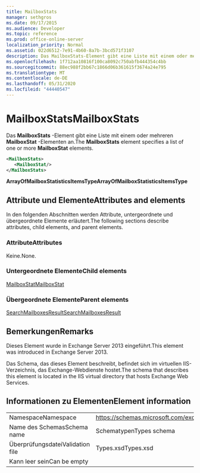 ```yaml
---
title: MailboxStats
manager: sethgros
ms.date: 09/17/2015
ms.audience: Developer
ms.topic: reference
ms.prod: office-online-server
localization_priority: Normal
ms.assetid: 022d6512-7e91-4b60-8a7b-3bcd571f3107
description: Das MailboxStats-Element gibt eine Liste mit einem oder mehreren MailboxStat-Elementen an.
ms.openlocfilehash: 1f712aa10816f100ca8092c750abfb444354c4bb
ms.sourcegitcommit: 88ec988f2bb67c1866d06b361615f3674a24e795
ms.translationtype: MT
ms.contentlocale: de-DE
ms.lasthandoff: 05/31/2020
ms.locfileid: "44440547"
---
```

# <a name="mailboxstats"></a><span data-ttu-id="bbae2-103">MailboxStats</span><span class="sxs-lookup"><span data-stu-id="bbae2-103">MailboxStats</span></span>

<span data-ttu-id="bbae2-104">Das **MailboxStats** -Element gibt eine Liste mit einem oder mehreren **MailboxStat** -Elementen an.</span><span class="sxs-lookup"><span data-stu-id="bbae2-104">The **MailboxStats** element specifies a list of one or more **MailboxStat** elements.</span></span> 
  
```XML
<MailboxStats>
   <MailboxStat/>
</MailboxStats>
```

<span data-ttu-id="bbae2-105">**ArrayOfMailboxStatisticsItemsType**</span><span class="sxs-lookup"><span data-stu-id="bbae2-105">**ArrayOfMailboxStatisticsItemsType**</span></span>

## <a name="attributes-and-elements"></a><span data-ttu-id="bbae2-106">Attribute und Elemente</span><span class="sxs-lookup"><span data-stu-id="bbae2-106">Attributes and elements</span></span>

<span data-ttu-id="bbae2-107">In den folgenden Abschnitten werden Attribute, untergeordnete und übergeordnete Elemente erläutert.</span><span class="sxs-lookup"><span data-stu-id="bbae2-107">The following sections describe attributes, child elements, and parent elements.</span></span>
  
### <a name="attributes"></a><span data-ttu-id="bbae2-108">Attribute</span><span class="sxs-lookup"><span data-stu-id="bbae2-108">Attributes</span></span>

<span data-ttu-id="bbae2-109">Keine.</span><span class="sxs-lookup"><span data-stu-id="bbae2-109">None.</span></span>
  
### <a name="child-elements"></a><span data-ttu-id="bbae2-110">Untergeordnete Elemente</span><span class="sxs-lookup"><span data-stu-id="bbae2-110">Child elements</span></span>

[<span data-ttu-id="bbae2-111">MailboxStat</span><span class="sxs-lookup"><span data-stu-id="bbae2-111">MailboxStat</span></span>](mailboxstat.md)
  
### <a name="parent-elements"></a><span data-ttu-id="bbae2-112">Übergeordnete Elemente</span><span class="sxs-lookup"><span data-stu-id="bbae2-112">Parent elements</span></span>

[<span data-ttu-id="bbae2-113">SearchMailboxesResult</span><span class="sxs-lookup"><span data-stu-id="bbae2-113">SearchMailboxesResult</span></span>](searchmailboxesresult.md)
  
## <a name="remarks"></a><span data-ttu-id="bbae2-114">Bemerkungen</span><span class="sxs-lookup"><span data-stu-id="bbae2-114">Remarks</span></span>

<span data-ttu-id="bbae2-115">Dieses Element wurde in Exchange Server 2013 eingeführt.</span><span class="sxs-lookup"><span data-stu-id="bbae2-115">This element was introduced in Exchange Server 2013.</span></span>
  
<span data-ttu-id="bbae2-116">Das Schema, das dieses Element beschreibt, befindet sich im virtuellen IIS-Verzeichnis, das Exchange-Webdienste hostet.</span><span class="sxs-lookup"><span data-stu-id="bbae2-116">The schema that describes this element is located in the IIS virtual directory that hosts Exchange Web Services.</span></span>
  
## <a name="element-information"></a><span data-ttu-id="bbae2-117">Informationen zu Elementen</span><span class="sxs-lookup"><span data-stu-id="bbae2-117">Element information</span></span>

|||
|:-----|:-----|
|<span data-ttu-id="bbae2-118">Namespace</span><span class="sxs-lookup"><span data-stu-id="bbae2-118">Namespace</span></span>  <br/> |https://schemas.microsoft.com/exchange/services/2006/types  <br/> |
|<span data-ttu-id="bbae2-119">Name des Schemas</span><span class="sxs-lookup"><span data-stu-id="bbae2-119">Schema name</span></span>  <br/> |<span data-ttu-id="bbae2-120">Schematypen</span><span class="sxs-lookup"><span data-stu-id="bbae2-120">Types schema</span></span>  <br/> |
|<span data-ttu-id="bbae2-121">Überprüfungsdatei</span><span class="sxs-lookup"><span data-stu-id="bbae2-121">Validation file</span></span>  <br/> |<span data-ttu-id="bbae2-122">Types.xsd</span><span class="sxs-lookup"><span data-stu-id="bbae2-122">Types.xsd</span></span>  <br/> |
|<span data-ttu-id="bbae2-123">Kann leer sein</span><span class="sxs-lookup"><span data-stu-id="bbae2-123">Can be empty</span></span>  <br/> ||
   

